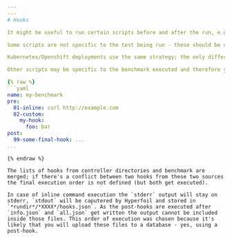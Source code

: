 ```yaml
---
---
# Hooks

It might be useful to run certain scripts before and after the run, e.g. starting some infrastructure, preloading database, gathering CPU stats during the test and so on. That's why Hyperfoil introduces pre- and post-hooks to the run.

Some scripts are not specific to the test being run - these should be deployed on controller as files in `*root*/hooks/pre/` and `*root*/hooks/post` directories where *root* is controller's root directory, `/tmp/hyperfoil/` by default. Each of these directories should contain executable scripts or binaries that will be run in alphabetic order. We strongly suggest using the format `00-my-script.sh` to set the order using first two digits.

Kubernetes/Openshift deployments use the same strategy; the only difference is that the `pre` and `post` directories are mapped as volumes from a ConfigMap resource.

Other scripts may be specific to the benchmark executed and therefore you can define them directly in the YAML files. You can either use inline command that will be executed using `sh -c your-command --your-options` or create a Java class implementing `io.hyperfoil.core.hooks.RunHook` and register it to be [loaded as other Hyperfoil extensions]({{ "/quickstart/quickstart8.html" | absolute_url }}).

{% raw %}
```yaml
name: my-benchmark
pre:
  01-inline: curl http://example.com
  02-custom:
    my-hook:
      foo: bar
post:
  99-some-final-hook: ...
...
```

```
{% endraw %}

The lists of hooks from controller directories and benchmark are merged; if there's a conflict between two hooks from these two sources the final execution order is not defined (but both get executed).

In case of inline command execution the `stderr` output will stay on stderr, `stdout` will be caputered by Hyperfoil and stored in `*rundir*/*XXXX*/hooks.json`. As the post-hooks are executed after `info.json` and `all.json` get written the output cannot be included inside those files. This order of execution was chosen because it's likely that you will upload these files to a database - yes, using a post-hook.
